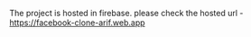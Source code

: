 The project is hosted in firebase. please check the hosted url - https://facebook-clone-arif.web.app
